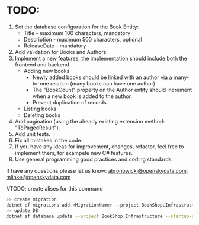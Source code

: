 # TODO:
1. Set the database configuration for the Book Entity:
    - Title - maximum 100 characters, mandatory
    - Description - maximum 500 characters, optional
    - ReleaseDate - mandatory
2. Add validation for Books and Authors.
3. Implement a new features, the implementation should include both the frontend and backend.
    - Adding new books
        - Newly added books should be linked with an author via a many-to-one relation (many books can have one author).
        - The "BookCount" property on the Author entity should increment when a new book is added to the author.
        - Prevent duplication of records
    - Listing books
    - Deleting books
5. Add pagination (using the already existing extension method: "ToPagedResult").
6. Add unit tests.
7. Fix all mistakes in the code.
8. If you have any ideas for improvement, changes, refactor, feel free to implement them, for exampele new C# features.
9. Use general programming good practices and coding standards.

If have any questions please let us know: abronowicki@openskydata.com, mlinke@openskydata.com

//TODO: create alises for this command
```bash
>> create migration
dotnet ef migrations add <MigrationName> --project BookShop.Infrastructure --startup-project BookShop.Web
>> update DB
dotnet ef database update --project BookShop.Infrastructure --startup-project BookShop.Web

```